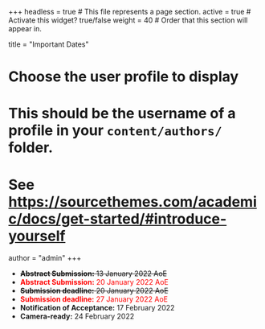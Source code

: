 +++
headless = true  # This file represents a page section.
active = true  # Activate this widget? true/false
weight = 40  # Order that this section will appear in.

title = "Important Dates"

# Choose the user profile to display
# This should be the username of a profile in your `content/authors/` folder.
# See https://sourcethemes.com/academic/docs/get-started/#introduce-yourself
author = "admin"
+++

 - ~~**Abstract Submission:** 13 January 2022 AoE~~ <br />
 - <span style="color:red">**Abstract Submission:** 20 January 2022 AoE </span><br />
 - ~~**Submission deadline:** 20 January 2022 AoE~~ <br />
 - <span style="color:red">**Submission deadline:** 27 January 2022 AoE </span><br />
 - **Notification of Acceptance:** 17 February 2022 <br />
 - **Camera-ready:** 24 February 2022 <br />


